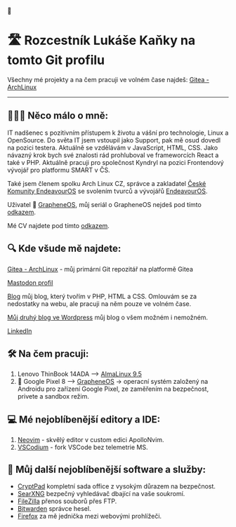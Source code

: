 👋
# 🛣️ Rozcestník Lukáše Kaňky na tomto Git profilu

Všechny mé projekty a na čem pracuji ve volném čase najdeš: [Gitea - ArchLinux](https://git.arch-linux.cz/)
___

## 👨🏽‍💻 Něco málo o mně:

IT nadšenec s pozitivním přístupem k životu a vášní pro technologie, Linux a OpenSource. Do světa IT jsem vstoupil jako Support, pak mě osud dovedl na pozici testera. Aktuálně se vzdělávám v JavaScript, HTML, CSS. Jako návazný krok bych své znalosti rád prohluboval ve frameworcích React a také v PHP. Aktuálně pracuji pro společnost Kyndryl na pozici Frontendový vývojář pro platformu SMART v ČS.

Také jsem členem spolku Arch Linux CZ, správce a zakladatel [České Komunity EndeavourOS](https://endeavouros.cz/) se svolením tvurců a vývojářů [EndeavourOS](https://endeavouros.com/).

Uživatel 📱 [GrapheneOS](https://grapheneos.org/), můj seriál o GrapheneOS nejdeš pod tímto [odkazem](https://lukan.cz/tag/grapheneos/).

Mé CV najdete pod tímto [odkazem](https://lukaskanka.cz/zivotopis/index.php).

## 🔍 Kde všude mě najdete:

[Gitea - ArchLinux](https://git.arch-linux.cz/) - můj primární Git repozitář na platformě Gitea

[Mastodon profil](https://mastodon.arch-linux.cz/deck/@Kankys)

[Blog](https://www.lukaskanka.cz) můj blog, který tvořím v PHP, HTML a CSS. Omlouvám se za nedostatky na webu, ale pracuji na něm pouze ve volném čase.

[Můj druhý blog ve Wordpress](https://www.lukan.cz) můj blog o všem možném i nemožném.

[LinkedIn](https://www.linkedin.com/in/luk%C3%A1%C5%A1-ka%C5%88ka-b2a0a1a0/)


## 🛠️ Na čem pracuji:
1. Lenovo ThinBook 14ADA --> [AlmaLinux 9.5](https://lukan.cz/tag/almalinux/)
2. 📱 Google Pixel 8 --> [GrapheneOS](https://grapheneos.org/) -> operacní systém založený na Androidu pro zařízení Google Pixel, ze zaměřením na bezpečnost, privete a sandbox režim.

## 💻 Mé nejoblíbenější editory a IDE:
1. [Neovim](https://git.arch-linux.cz/kankys/ApolloNvim) - skvělý editor v custom edici ApolloNvim.
2. [VSCodium](https://vscodium.com/) - fork VSCode bez telemetrie MS.

 


## 📀 Můj další nejoblíbenější software a služby:
* [CryptPad](https://cryptpad.fr/) kompletní sada office z vysokým důrazem na bezpečnost.
* [SearXNG](https://searxng.cz/) bezpečný vyhledávač dbající na vaše soukromí.
* [FileZilla](https://filezilla-project.org) přenos souborů přes FTP.
* [Bitwarden](https://bitwarden.com/) správce hesel.
* [Firefox](https://www.mozilla.org/cs/firefox/new/) za mě jednička mezi webovými prohlížeči.


<!--
**LukasKanka/LukasKanka** is a ✨ _special_ ✨ repository because its `README.md` (this file) appears on your GitHub profile.

Here are some ideas to get you started:

- 🔭 I’m currently working on ...
- 🌱 I’m currently learning ...
- 👯 I’m looking to collaborate on ...
- 🤔 I’m looking for help with ...
- 💬 Ask me about ...
- 📫 How to reach me: ...
- 😄 Pronouns: ...
- ⚡ Fun fact: ...
-->
